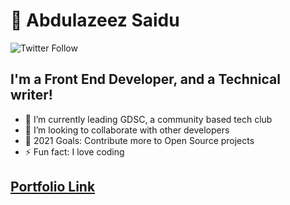#  👋 Abdulazeez Saidu

![Twitter Follow](https://img.shields.io/twitter/follow/mr_abdul09?color=blue&style=for-the-badge)

## I'm a Front End Developer, and a Technical writer!

- 🌱 I’m currently leading GDSC, a community based tech club
- 👯 I’m looking to collaborate with other developers
- 🥅 2021 Goals: Contribute more to Open Source projects
- ⚡ Fun fact: I love coding

## [Portfolio Link](https://danmasanii.github.io/portfolio/)

